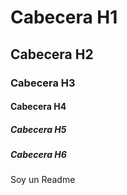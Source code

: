# Cabecera H1

## Cabecera H2

### Cabecera H3

#### Cabecera H4

##### Cabecera H5

##### Cabecera H6

Soy un Readme
